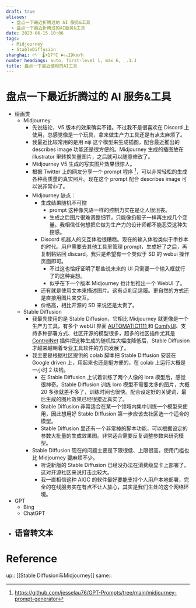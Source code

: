 ```yaml
---
draft: true
aliases:
  - 盘点一下最近折腾过的 AI 服务&工具
  - 盘点一下最近折腾过的AI服务&工具
date: 2023-06-15 10:06
tags:
  - Midjourney
  - StableDiffusion
shanghai: ⛅️  🌡️+17°C 🌬️↘19km/h
number headings: auto, first-level 1, max 6, _.1.1
title: 盘点一下最近使用的AI工具
---
```


# 盘点一下最近折腾过的 AI 服务&工具

- 绘画类
	- Midjourney
		- 先说结论，V5 版本的效果确实不错。不过我不是很喜欢在 Discord 上使用，总感觉像是一个玩具，拿来做生产力工具还是有点太麻烦了。
		- 我最近比较常用的是用 niji 这个模型来生成插图，配合最近推出的 describes   image 功能还是很方便的。Midjourney 生成的插图放在 illustrator 里转换矢量图片，之后就可以随意修改了。
		- Midjourney V5 生成的写实图片效果很惊人。
		- 根据 Twitter 上的网友分享一个 prompt 程序 [^1]，可以非常轻松的生成各种高质量的真实照片。现在这个 prompt 配合 describes image 可以说非常👍了。
		- Midjourney 缺点：
			- 生成结果随机不可控
				- prompt 这种像咒语一样的控制力实在是让人很沮丧。
				- 生成之后图片很难调整细节，只能像扔骰子一样再生成几个变量。我相信任何想把它做为生产力的设计师都不能忍受这种失控感。
			- Discord 机器人的交互体验很糟糕。现在的输入体验类似于手抄本的时代。用户需要去其他工具里管理 prompt，生成好了之后，再复制黏贴回 discard。我只是希望有一个类似于 SD 的 webui 操作页面即可。
				- 不过这也恰好证明了那些说未来的 UI 只需要一个输入框就行了的这种妄想。
				- 似乎在下一个版本 Midjourney 也计划推出一个 WebUI 了。
			- 还有就是使用文本来描述图片。这有点削足适履。更自然的方式还是直接用图片来交互。
			- 价格高，相比开源的 SD 来说还是太贵了。
	- Stable Diffusion
		- 我最先使用的是 Stable Diffusion，它相比 Midjourney 就更像是一个生产力工具，有多个 webUI 界面 [AUTOMATIC1111 ](https://github.com/AUTOMATIC1111/stable-diffusion-webui) 和 [ComfyUI](https://github.com/comfyanonymous/ComfyUI)、支持多种部署方式、社区开源的模型很多，超多的社区插件尤其是 [ControlNet](https://github.com/lllyasviel/ControlNet) 插件把这种生成的随机性大幅度降低后，Stable Diffusion 才越来越朝着专业工具软件的方向发展了。
		- 我主要是根据社区提供的 colab 脚本把 Stable Diffusion 安装在 Google driven 上，用起来也还是挺方便的，在 colab 上运行大概是一小时 2 块钱。
			- 在 Stable Diffusion 上试着训练了两个人像的 lora 模型后，感觉很神奇。Stable Diffusion 训练 loro 模型不需要太多的图片，大概 20 多张就差不多了，训练时间也很快。配合设定好的关键词，最后生成的图片效果已经很接近真实了。
			- Stable Diffusion 非常适合在某一个领域内集中训练一个模型来使用，因此想用好 Stable Diffusion 第一步应该去社区选一个适合的模型。
			- Stable Diffusion 里还有一个非常棒的脚本功能，可以根据设定的参数大批量的生成效果图。非常适合需要反复调整参数来研究模型。
		- Stable Diffusion 现在的问题主要是下限很低、上限很高。使用门槛也比 Midjourney 要麻烦不少。
			- 听说新版的 Stable Diffusion 已经没办法在消费级显卡上部署了。这对开源社区来说打击比较大。
			- 我一直相信这种 AIGC 的软件最好要能支持个人用户本地部署，完全的在线服务实在有点不让人放心，其实是我们生处的这个网络环境。
- GPT
	- Bing
	- ChatGPT
- 语音转文本
	-

# Reference

up:: [[Stable Diffusion与Midjourney]]
same::

[^1]: https://github.com/jesselau76/GPT-Prompts/tree/main/midjourney-prompt-generator